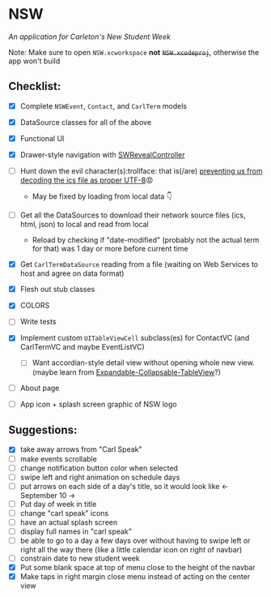 NSW
===
*An application for Carleton's New Student Week*

Note: Make sure to open ```NSW.xcworkspace``` **not** ~~```NSW.xcodeproj```~~, otherwise the app won't build

Checklist:
---
- [x] Complete ```NSWEvent```, ```Contact```, and ```CarlTerm``` models
- [x] DataSource classes for all of the above
- [x] Functional UI
- [x] Drawer-style navigation with [SWRevealController](https://github.com/John-Lluch/SWRevealViewController)

- [ ] Hunt down the evil character(s):trollface: that is(/are) [preventing us from decoding the ics file as proper UTF-8](https://github.com/BTIN/NSW/blob/master/NSW/EventDataSource.m#L29-L30):rage:
  - May be fixed by loading from local data :point_down:
- [ ] Get all the DataSources to download their network source files (ics, html, json) to local and read from local
  - Reload by checking if "date-modified" (probably not the actual term for that) was 1 day or more before current time
- [x] Get ```CarlTermDataSource``` reading from a file (waiting on Web Services to host and agree on data format)
- [x] Flesh out stub classes
- [x] COLORS 
- [ ] Write tests
- [x] Implement custom ```UITableViewCell``` subclass(es) for ContactVC (and CarlTermVC and maybe EventListVC)
  - [ ] Want accordian-style detail view without opening whole new view. (maybe learn from [Expandable-Collapsable-TableView](https://github.com/singhson/Expandable-Collapsable-TableView)?)
- [ ] About page
- [ ] App icon + splash screen graphic of NSW logo

Suggestions:
---
- [x] take away arrows from "Carl Speak"
- [ ] make events scrollable 
- [ ] change notification button color when selected
- [ ] swipe left and right animation on schedule days
- [ ] put arrows on each side of a day's title, so it would look like <- September 10 ->
- [ ] Put day of week in title
- [ ] change "carl speak" icons
- [ ] have an actual splash screen
- [ ] display full names in "carl speak"
- [ ] be able to go to a day a few days over without having to swipe left or right all the way there (like a little calendar icon on right  of navbar)
- [ ] constrain date to new student week
- [x] Put some blank space at top of menu close to the height of the navbar
- [x] Make taps in right margin close menu instead of acting on the center view
